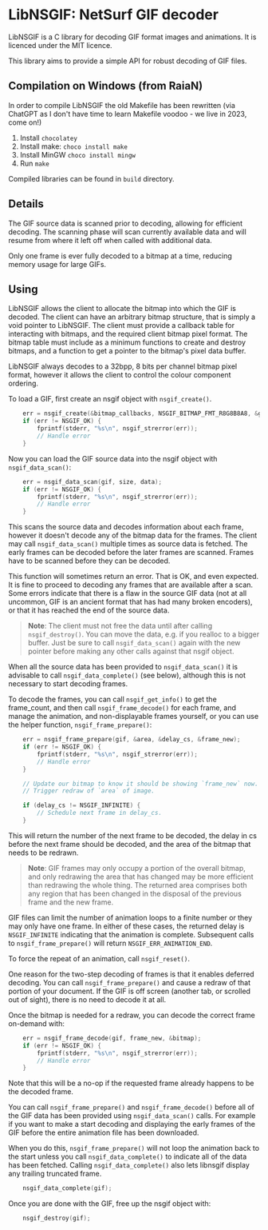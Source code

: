LibNSGIF: NetSurf GIF decoder
=============================

LibNSGIF is a C library for decoding GIF format images and animations.
It is licenced under the MIT licence.

This library aims to provide a simple API for robust decoding of GIF files.


Compilation on Windows (from RaiaN)
-------
In order to compile LibNSGIF the old Makefile has been rewritten (via ChatGPT as I don't have time to learn Makefile voodoo - we live in 2023, come on!)

1) Install `chocolatey`
2) Install make: `choco install make`
3) Install MinGW `choco install mingw`
4) Run `make`

Compiled libraries can be found in `build` directory.


Details
-------

The GIF source data is scanned prior to decoding, allowing for efficient
decoding. The scanning phase will scan currently available data and will
resume from where it left off when called with additional data.

Only one frame is ever fully decoded to a bitmap at a time, reducing memory
usage for large GIFs.

Using
-----

LibNSGIF allows the client to allocate the bitmap into which the GIF is
decoded. The client can have an arbitrary bitmap structure, that is simply
a void pointer to LibNSGIF. The client must provide a callback table for
interacting with bitmaps, and the required client bitmap pixel format.
The bitmap table must include as a minimum functions to create and destroy
bitmaps, and a function to get a pointer to the bitmap's pixel data buffer.

LibNSGIF always decodes to a 32bpp, 8 bits per channel bitmap pixel format,
however it allows the client to control the colour component ordering.

To load a GIF, first create an nsgif object with `nsgif_create()`.

```c
	err = nsgif_create(&bitmap_callbacks, NSGIF_BITMAP_FMT_R8G8B8A8, &gif);
	if (err != NSGIF_OK) {
		fprintf(stderr, "%s\n", nsgif_strerror(err));
		// Handle error
	}
```

Now you can load the GIF source data into the nsgif object with
`nsgif_data_scan()`:

```c
	err = nsgif_data_scan(gif, size, data);
	if (err != NSGIF_OK) {
		fprintf(stderr, "%s\n", nsgif_strerror(err));
		// Handle error
	}
```

This scans the source data and decodes information about each frame, however
it doesn't decode any of the bitmap data for the frames. The client may call
`nsgif_data_scan()` multiple times as source data is fetched. The early frames
can be decoded before the later frames are scanned. Frames have to be scanned
before they can be decoded.

This function will sometimes return an error. That is OK, and even expected.
It is fine to proceed to decoding any frames that are available after a scan.
Some errors indicate that there is a flaw in the source GIF data (not at all
uncommon, GIF is an ancient format that has had many broken encoders), or that
it has reached the end of the source data.

> **Note**: The client must not free the data until after calling
> `nsgif_destroy()`. You can move the data, e.g. if you realloc to a bigger
> buffer. Just be sure to call `nsgif_data_scan()` again with the new pointer
> before making any other calls against that nsgif object.

When all the source data has been provided to `nsgif_data_scan()` it is
advisable to call `nsgif_data_complete()` (see below), although this is not
necessary to start decoding frames.

To decode the frames, you can call `nsgif_get_info()` to get the frame_count,
and then call `nsgif_frame_decode()` for each frame, and manage the animation,
and non-displayable frames yourself, or you can use the helper function,
`nsgif_frame_prepare()`:

```c
	err = nsgif_frame_prepare(gif, &area, &delay_cs, &frame_new);
	if (err != NSGIF_OK) {
		fprintf(stderr, "%s\n", nsgif_strerror(err));
		// Handle error
	}

	// Update our bitmap to know it should be showing `frame_new` now.
	// Trigger redraw of `area` of image.

	if (delay_cs != NSGIF_INFINITE) {
		// Schedule next frame in delay_cs.
	}
```

This will return the number of the next frame to be decoded, the delay in cs
before the next frame should be decoded, and the area of the bitmap that needs
to be redrawn.

> **Note**: GIF frames may only occupy a portion of the overall bitmap, and only
> redrawing the area that has changed may be more efficient than redrawing the
> whole thing. The returned area comprises both any region that has been
> changed in the disposal of the previous frame and the new frame.

GIF files can limit the number of animation loops to a finite number or they
may only have one frame. In either of these cases, the returned delay is
`NSGIF_INFINITE` indicating that the animation is complete. Subsequent calls
to `nsgif_frame_prepare()` will return `NSGIF_ERR_ANIMATION_END`.

To force the repeat of an animation, call `nsgif_reset()`.

One reason for the two-step decoding of frames is that it enables deferred
decoding. You can call `nsgif_frame_prepare()` and cause a redraw of that
portion of your document. If the GIF is off screen (another tab, or scrolled
out of sight), there is no need to decode it at all.

Once the bitmap is needed for a redraw, you can decode the correct frame
on-demand with:

```c
	err = nsgif_frame_decode(gif, frame_new, &bitmap);
	if (err != NSGIF_OK) {
		fprintf(stderr, "%s\n", nsgif_strerror(err));
		// Handle error
	}
```

Note that this will be a no-op if the requested frame already happens to be
the decoded frame.

You can call `nsgif_frame_prepare()` and `nsgif_frame_decode()` before all
of the GIF data has been provided using `nsgif_data_scan()` calls. For example
if you want to make a start decoding and displaying the early frames of the GIF
before the entire animation file has been downloaded.

When you do this, `nsgif_frame_prepare()` will not loop the animation back to
the start unless you call `nsgif_data_complete()` to indicate all of the data
has been fetched. Calling `nsgif_data_complete()` also lets libnsgif display
any trailing truncated frame.

```c
	nsgif_data_complete(gif);
```

Once you are done with the GIF, free up the nsgif object with:

```c
	nsgif_destroy(gif);
```
